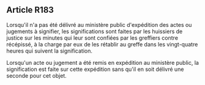 Article R183
----
Lorsqu'il n'a pas été délivré au ministère public d'expédition des actes ou
jugements à signifier, les significations sont faites par les huissiers de
justice sur les minutes qui leur sont confiées par les greffiers contre
récépissé, à la charge par eux de les rétablir au greffe dans les vingt-quatre
heures qui suivent la signification.

Lorsqu'un acte ou jugement a été remis en expédition au ministère public, la
signification est faite sur cette expédition sans qu'il en soit délivré une
seconde pour cet objet.
